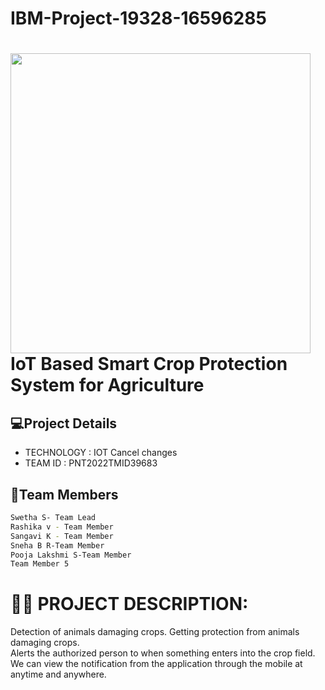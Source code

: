 # IBM-Project-19328-16596285
#  <img src="https://giphy.com/stickers/happy-cactus-soli-deo-gloria-fwYPJSlw7EqR7c29vs/giphy.gif" width="480px">IoT Based Smart Crop Protection System for Agriculture

## 💻Project Details
- TECHNOLOGY : IOT        Cancel changes
- TEAM ID : PNT2022TMID39683

## 🍵Team Members

```sh
Swetha S- Team Lead
Rashika v - Team Member
Sangavi K - Team Member
Sneha B R-Team Member
Pooja Lakshmi S-Team Member
Team Member 5
```

# **👩‍💻 PROJECT DESCRIPTION:**          
Detection of animals damaging crops.
Getting protection from animals damaging crops.      
Alerts the authorized person to when something enters into the crop field.     
We can view the notification from the application through the mobile at anytime and anywhere.  







